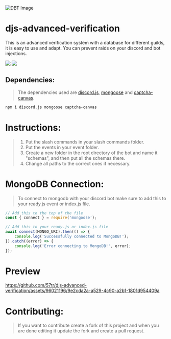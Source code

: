 ![DBT Image](https://github.com/57tr/djs-advanced-verification/assets/96021196/a0ef7149-3b85-43ab-a816-2f9a60595ea1)

# djs-advanced-verification
This is an advanced verification system with a database for different guilds, it is easy to use and adapt. You can prevent raids on your discord and bot injections.

<a href="https://github.com/57tr/djs-advanced-verification"><img src= "https://img.shields.io/github/stars/57tr/djs-advanced-verification?style=for-the-badge"/></a>
<a href="https://github.com/57tr"><img src="https://img.shields.io/github/followers/57tr?style=for-the-badge"/></a>

## Dependencies:
> The dependencies used are [discord.js](https://discord.js.org/#/), [mongoose](https://www.npmjs.com/package/mongoose) and [captcha-canvas](https://www.npmjs.com/package/captcha-canvas).
```bash
npm i discord.js mongoose captcha-canvas
```

# Instructions:
> 1. Put the slash commands in your slash commands folder.
> 2. Put the events in your event folder.
> 3. Create a new folder in the root directory of the bot and name it "schemas", and then put all the schemas there.
> 4. Change all paths to the correct ones if necessary.

# MongoDB Connection:
> To connect to mongodb with your discord bot make sure to add this to your ready.js event or index.js file.
```js
// Add this to the top of the file
const { connect } = require('mongoose');

// Add this to your ready.js or index.js file
await connect(MONGO_URI).then(() => {
    console.log('Successfully connected to MongoDB!');
}).catch((error) => {
    console.log('Error connecting to MongoDB!', error);
});
```

# Preview
https://github.com/57tr/djs-advanced-verification/assets/96021196/9e2cda2a-a529-4c90-a2b1-1801d954409a

# Contributing:
> If you want to contribute create a fork of this project and when you are done editing it update the fork and create a pull request.
